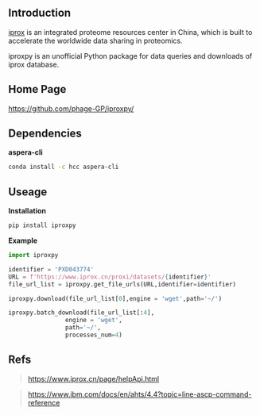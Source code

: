 ## Introduction
[iprox](https://www.iprox.cn/) is an integrated proteome resources center in China, which is built to accelerate the worldwide data sharing in proteomics. 

iproxpy is an unofficial Python package for data queries and downloads of iprox database.

## Home Page
https://github.com/phage-GP/iproxpy/

## Dependencies
**aspera-cli**

```bash
conda install -c hcc aspera-cli
```

## Useage

**Installation**
```bash
pip install iproxpy
```

**Example**
```python
import iproxpy

identifier = 'PXD043774'
URL = f'https://www.iprox.cn/proxi/datasets/{identifier}'
file_url_list = iproxpy.get_file_urls(URL,identifier=identifier)
```

```python
iproxpy.download(file_url_list[0],engine = 'wget',path='~/')
```

```python
iproxpy.batch_download(file_url_list[:4],
                engine = 'wget',
                path='~/',
                processes_num=4)
```

## Refs
> https://www.iprox.cn/page/helpApi.html

> https://www.ibm.com/docs/en/ahts/4.4?topic=line-ascp-command-reference
